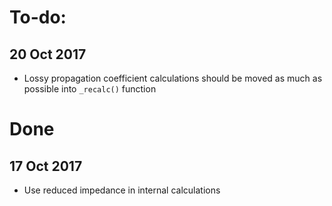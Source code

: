 # To-do:

## 20 Oct 2017
* Lossy propagation coefficient calculations should be moved as much as
  possible into `_recalc()` function

# Done

## 17 Oct 2017
* Use reduced impedance in internal calculations

